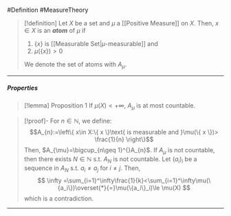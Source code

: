 #Definition #MeasureTheory 

> [!definition]
> Let $X$ be a set and $\mu$ a [[Positive Measure]] on $X$. Then, $x\in X$ is an ***atom*** of $\mu$ if 
> 1. $\{ x \}$ is [[Measurable Set|$\mu$-measurable]] and
> 2. $\mu(\{ x \})>0$
> 
> We denote the set of atoms with $A_{\mu}$.
---
##### Properties
> [!lemma] Proposition 1
> If $\mu(X)<+\infty$, $A_{\mu}$ is at most countable.

> [!proof]-
> For $n\in \mathbb{N}$, we define: $$A_{n}:=\left\{  x\in X:\{ x \}\text{ is measurable and }\mu(\{ x \})> \frac{1}{n}  \right\}$$Then, $A_{\mu}=\bigcup_{n\geq 1}^{}A_{n}$. If $A_{\mu}$ is not countable, then there exists $N\in \mathbb{N}$ s.t. $A_{N}$ is not countable. Let $(a_{i})_{i}$ be a sequence in $A_{N}$ s.t. $a_{i}\neq a_{j}$ for $i\neq j$. Then, $$ \infty =\sum_{i=1}^\infty\frac{1}{k}<\sum_{i=1}^\infty\mu(\{a_i\})\overset{*}{=}\mu(\{a_i\}_i)\le \mu(X) $$which is a contradiction.
---
